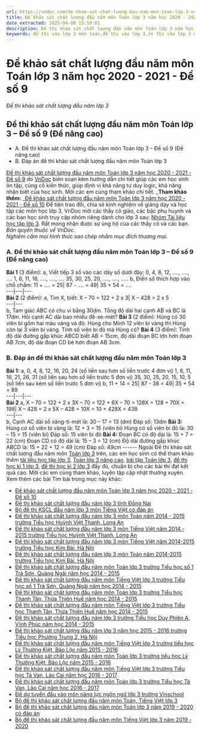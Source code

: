 ```yaml
---
url: https://vndoc.com/de-khao-sat-chat-luong-dau-nam-mon-toan-lop-3-nam-hoc-2020-2021-de-so-9-204696
title: Đề khảo sát chất lượng đầu năm môn Toán lớp 3 năm học 2020 - 2021 - Đề số 9 - Đề thi khảo sát chất lượng đầu năm lớp 3 - VnDoc.com
date_extracted: 2025-04-08 15:19:01
description: Đề thi khảo sát chất lượng đầu năm môn Toán lớp 3 năm học 2020 - 2021 là đề thi do VnDoc biên soạn nhằm giúp các em ôn tập, rèn luyện kiến thức môn Toán lớp 2 chuẩn bị vào lớp 3.
keywords: đề thi vào lớp 3 môn toán,đề thi vào lớp 3,ôn thi vào lớp 3 môn toán,Bộ đề thi khảo sát chất lượng đầu năm môn Toán lớp 3,bộ đề khảo sát chất lượng đầu năm môn toán lớp 3 năm học 2020 - 2021,môn toán lớp 3,toán lớp 3,bài tập toán lớp 3
---
```


# Đề khảo sát chất lượng đầu năm môn Toán lớp 3 năm học 2020 - 2021 - Đề số 9
 _Đề thi khảo sát chất lượng đầu năm lớp 3_
## Đề thi khảo sát chất lượng đầu năm môn Toán lớp 3 – Đề số 9 \(Đề nâng cao\)
  * A. Đề thi khảo sát chất lượng đầu năm môn Toán lớp 3 – Đề số 9 \(Đề nâng cao\)
  * B. Đáp án đề thi khảo sát chất lượng đầu năm môn Toán lớp 3

[Đề thi khảo sát chất lượng đầu năm môn Toán lớp 3 năm học 2020 - 2021 - Đề số 9](<https://vndoc.com/de-khao-sat-chat-luong-dau-nam-mon-toan-lop-3-nam-hoc-2020-2021-de-so-9-204696>) do [VnDoc](<https://vndoc.com/>) biên soạn kèm hướng dẫn chi tiết giúp các em học sinh ôn tập, củng cố kiến thức, giúp định vị khả năng tư duy logic, khả năng nhận biết của học sinh. Mời các em cùng tham khảo chi tiết.
_**Tham khảo thêm:** _[Đề khảo sát chất lượng đầu năm môn Toán lớp 3 năm học 2020 - 2021 - Đề số 10](<https://vndoc.com/de-khao-sat-chat-luong-dau-nam-mon-toan-lop-3-nam-hoc-2020-2021-de-so-10-204697>)
Để tiện trao đổi, chia sẻ kinh nghiệm về giảng dạy và học tập các môn học lớp 3, VnDoc mời các thầy cô giáo, các bậc phụ huynh và các bạn học sinh truy cập nhóm riêng dành cho lớp 3 sau: [Nhóm Tài liệu học tập lớp 3](</goto?u=aHR0cHM6Ly93d3cuZmFjZWJvb2suY29tL2dyb3Vwcy9UYWkubGlldS5ob2MudGFwLmxvcC4zLlZORE9DLw%3D%3D>). Rất mong nhận được sự ủng hộ của các thầy cô và các bạn.
_Bản quyền thuộc về VnDoc._  
_Nghiêm cấm mọi hình thức sao chép nhằm mục đích thương mại._
### A. Đề thi khảo sát chất lượng đầu năm môn Toán lớp 3 – Đề số 9 \(Đề nâng cao\)
**Bài 1** \(3 điểm\):
a, Viết tiếp 3 số vào các dãy số dưới đây:
0, 4, 8, 12, …., …., ….
1, 6, 11, 16, …., …., ….
35, 30, 25, 20, …., …., …..
b, Điền số thích hợp vào chỗ chấm:
11 + …. = 25| 87 - …. = 49| 35 + 54 = ….  
---|---|---  
**Bài 2** \(2 điểm\):
a, Tìm X, biết:
X – 70 = 122 + 2 x 3| X – 428 = 2 x 5  
---|---  
b, Tam giác ABC có chu vi bằng 30dm. Tổng độ dài hai cạnh AB và BC là 17dm. Hỏi cạnh AC dài bao nhiêu đề-xe-mét?
**Bài 3** \(2 điểm\): Hùng có 30 viên bi gồm hai màu vàng và đỏ. Hùng cho Minh 12 viên bi vàng thì Hùng còn lại 3 viên bi vàng. Tính số viên bi đỏ mà Hùng có?
**Bài 4** \(3 điểm\): Tính độ dài đường gấp khúc ABCD biết AB = 15cm, độ dài đoạn BC lớn hơn đoạn AB 7cm, độ dài đoạn CD bé hơn đoạn AB 3cm.
### B. Đáp án đề thi khảo sát chất lượng đầu năm môn Toán lớp 3
**Bài 1:**
a, 0, 4, 8, 12, 16, 20, 24 \(số liền sau hơn số liền trước 4 đơn vị\)
1, 6, 11, 16, 21, 26, 31 \(số liền sau hơn số liền trước 5 đơn vị\)
35, 30, 25, 20, 15, 10, 5 \(số liền sau kém số liền trước 5 đơn vị\)
b,
11 + 14 = 25| 87 - 38 = 49| 35 + 54 = 89  
---|---|---  
**Bài 2**
a,
X – 70 = 122 + 2 x 3X – 70 = 122 + 6X – 70 = 128X = 128 + 70X = 198| X – 428 = 2 x 5X – 428 = 10X = 10 + 428X = 438  
---|---  
b, Cạnh AC dài số xăng-ti-mét là:
30 – 17 = 13 \(dm\)
Đáp số: 13dm
**Bài 3:**
Hùng có số viên bi vàng là:
12 + 3 = 15 \(viên bi\)
Hùng có số viên bi đỏ là:
30 – 15 = 15 \(viên bi\)
Đáp số: 15 viên bi đỏ
**Bài 4:**
Đoạn BC có độ dài là:
15 + 7 = 22 \(cm\)
Đoạn CD có độ dài là:
15 – 3 = 12 \(cm\)
Độ dài đường gấp khúc ABCD là:
15 + 22 + 12 = 49 \(cm\)
Đáp số: 49cm
\------
Ngoài Đề thi khảo sát chất lượng đầu năm môn [Toán lớp 3](<https://vndoc.com/toan-lop3>) trên, các em học sinh có thể tham khảo thêm [tài liệu học tập lớp 3](<https://vndoc.com/tai-lieu-hoc-tap-lop3>), [Toán lớp 3 nâng cao](<https://vndoc.com/toan-lop-3-nang-cao>), [bài tập Toán lớp 3](<https://vndoc.com/bai-tap-toan-lop3>), [đề thi học kì 1 lớp 3](<https://vndoc.com/de-thi-hoc-ki-1-lop3>), [đề thi học kì 2 lớp 3](<https://vndoc.com/de-thi-hoc-ki-2-lop3>) đầy đủ, chuẩn bị cho các bài thi đạt kết quả cao. Mời các em cùng tham khảo, luyện tập cập nhật thường xuyên.
Xem thêm các bài Tìm bài trong mục này khác:
  * [Đề khảo sát chất lượng đầu năm môn Toán lớp 3 năm học 2020 - 2021 - Đề số 10](</de-khao-sat-chat-luong-dau-nam-mon-toan-lop-3-nam-hoc-2020-2021-de-so-10-204697>)
  * [Đề thi khảo sát chất lượng đầu năm lớp 3 tỉnh Đồng Nai](</de-thi-khao-sat-chat-luong-dau-nam-lop-3-dong-nai-nam-2012-2013-73975>)
  * [Bộ đề thi KSCL đầu năm lớp 3 môn Tiếng Việt có đáp án](</bo-de-on-tap-he-lop-2-len-lop-3-mon-tieng-viet-202898>)
  * [Đề thi khảo sát chất lượng đầu năm lớp 3 môn Toán năm 2014 - 2015 trường Tiểu học Huỳnh Việt Thanh, Long An](</de-thi-khao-sat-chat-luong-dau-nam-lop-3-mon-toan-nam-2014-2015-truong-tieu-hoc-huynh-viet-thanh-long-an-96870>)
  * [Đề thi khảo sát chất lượng đầu năm lớp 3 môn Tiếng Việt năm 2014 - 2015 trường Tiểu học Huỳnh Việt Thanh, Long An](</de-thi-khao-sat-chat-luong-dau-nam-lop-3-mon-tieng-viet-nam-2014-2015-truong-tieu-hoc-huynh-viet-thanh-long-an-96881>)
  * [Đề thi khảo sát chất lượng đầu năm lớp 3 môn Tiếng Việt năm 2014-2015 trường Tiểu học Kim Bài, Hà Nội](</de-thi-khao-sat-chat-luong-dau-nam-lop-3-mon-tieng-viet-nam-2014-2015-truong-tieu-hoc-kim-bai-ha-noi-96917>)
  * [Đề thi khảo sát chất lượng đầu năm lớp 3 môn Toán năm 2014-2015 trường Tiểu học Kim Bài, Hà Nội](</de-thi-khao-sat-chat-luong-dau-nam-lop-3-mon-toan-nam-2014-2015-truong-tieu-hoc-kim-bai-ha-noi-96925>)
  * [Đề thi khảo sát chất lượng đầu năm môn Toán lớp 3 trường Tiểu học số 1 Trà Sơn, Quảng Ngãi năm học 2014 - 2015](</de-thi-khao-sat-chat-luong-dau-nam-mon-toan-lop-3-truong-tieu-hoc-so-1-tra-son-quang-ngai-nam-hoc-2014-2015-114985>)
  * [Đề thi khảo sát chất lượng đầu năm môn Tiếng Việt lớp 3 trường Tiểu học số 1 Trà Sơn, Quảng Ngãi năm học 2014 - 2015](</de-thi-khao-sat-chat-luong-dau-nam-mon-tieng-viet-lop-3-truong-tieu-hoc-so-1-tra-son-quang-ngai-nam-hoc-2014-2015-115122>)
  * [Đề thi khảo sát chất lượng đầu năm môn Toán lớp 3 trường Tiểu học Thanh Tân, Thừa Thiên Huế năm học 2014 - 2015](</de-thi-khao-sat-chat-luong-dau-nam-mon-toan-lop-3-truong-tieu-hoc-thanh-tan-thua-thien-hue-nam-hoc-2014-2015-127856>)
  * [Đề thi khảo sát chất lượng đầu năm môn Tiếng Việt lớp 3 trường Tiểu học Thanh Tân, Thừa Thiên Huế năm học 2014 - 2015](</de-thi-khao-sat-chat-luong-dau-nam-mon-tieng-viet-lop-3-truong-tieu-hoc-thanh-tan-thua-thien-hue-nam-hoc-2014-2015-127855>)
  * [Đề thi khảo sát chất lượng đầu năm lớp 3 trường Tiểu học Duy Phiên A, Vĩnh Phúc năm học 2014 - 2015](</de-thi-khao-sat-chat-luong-dau-nam-lop-3-truong-tieu-hoc-duy-phien-a-vinh-phuc-nam-hoc-2014-2015-131711>)
  * [Đề thi khảo sát chất lượng đầu năm lớp 3 năm học 2015 - 2016 trường Tiểu học Phương Trung 2, Hà Nội](</de-thi-khao-sat-chat-luong-dau-nam-lop-3-nam-hoc-2015-2016-truong-tieu-hoc-phuong-trung-2-ha-noi-99394>)
  * [Đề thi khảo sát chất lượng đầu năm môn Tiếng Việt lớp 3 trường tiểu học Lý Thường Kiệt, Bảo Lộc năm 2015 - 2016](</de-thi-khao-sat-chat-luong-dau-nam-mon-tieng-viet-lop-3-truong-tieu-hoc-ly-thuong-kiet-bao-loc-nam-2015-2016-113550>)
  * [Đề thi khảo sát chất lượng đầu năm môn Toán lớp 3 trường tiểu học Lý Thường Kiệt, Bảo Lộc năm 2015 - 2016](</de-thi-khao-sat-chat-luong-dau-nam-mon-toan-lop-3-truong-tieu-hoc-ly-thuong-kiet-bao-loc-nam-2015-2016-113555>)
  * [Đề thi khảo sát chất lượng đầu năm môn Tiếng Việt lớp 3 trường Tiểu học Tả Van, Lào Cai năm học 2016 - 2017](</de-thi-khao-sat-chat-luong-dau-nam-mon-tieng-viet-lop-3-truong-tieu-hoc-ta-van-lao-cai-nam-hoc-2016-2017-116842>)
  * [Đề thi khảo sát chất lượng đầu năm môn Toán lớp 3 trường Tiểu học Tả Van, Lào Cai năm học 2016 - 2017](</de-thi-khao-sat-chat-luong-dau-nam-mon-toan-lop-3-truong-tieu-hoc-ta-van-lao-cai-nam-hoc-2016-2017-116851>)
  * [Đề dự tuyển đầu vào môn năng lực ngôn ngữ lớp 3 trường Vinschool](</de-du-tuyen-dau-vao-mon-nang-luc-ngon-ngu-lop-3-truong-vinschool-148564>)
  * [Bộ đề thi khảo sát chất lượng đầu năm môn Toán, Tiếng Việt lớp 3](</bo-de-thi-khao-sat-chat-luong-dau-nam-mon-toan-tieng-viet-lop-3-127296>)
  * [Bộ đề thi khảo sát chất lượng đầu năm môn Toán lớp 3 năm 2019 - 2020 có đáp án](</bo-de-thi-khao-sat-chat-luong-dau-nam-mon-toan-lop-3-179289>)
  * [Bộ đề thi khảo sát chất lượng đầu năm môn Tiếng Việt lớp 3 năm 2019 - 2020](</bo-de-thi-khao-sat-chat-luong-dau-nam-mon-tieng-viet-lop-3-179295>)


